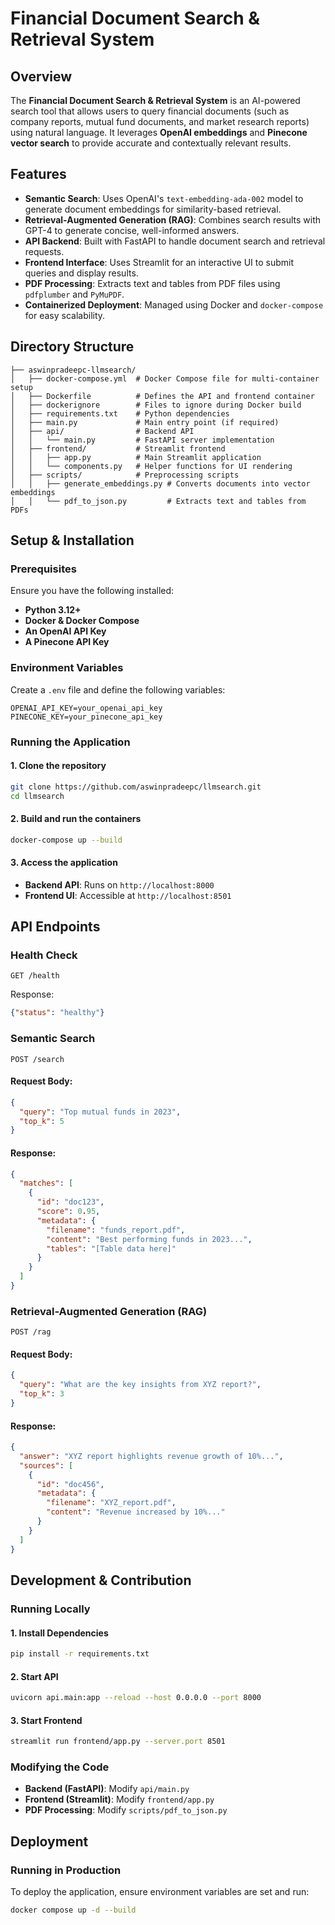 # Financial Document Search & Retrieval System

## Overview
The **Financial Document Search & Retrieval System** is an AI-powered search tool that allows users to query financial documents (such as company reports, mutual fund documents, and market research reports) using natural language. It leverages **OpenAI embeddings** and **Pinecone vector search** to provide accurate and contextually relevant results.

## Features
- **Semantic Search**: Uses OpenAI's `text-embedding-ada-002` model to generate document embeddings for similarity-based retrieval.
- **Retrieval-Augmented Generation (RAG)**: Combines search results with GPT-4 to generate concise, well-informed answers.
- **API Backend**: Built with FastAPI to handle document search and retrieval requests.
- **Frontend Interface**: Uses Streamlit for an interactive UI to submit queries and display results.
- **PDF Processing**: Extracts text and tables from PDF files using `pdfplumber` and `PyMuPDF`.
- **Containerized Deployment**: Managed using Docker and `docker-compose` for easy scalability.

## Directory Structure
```
├── aswinpradeepc-llmsearch/
│   ├── docker-compose.yml  # Docker Compose file for multi-container setup
│   ├── Dockerfile          # Defines the API and frontend container
│   ├── dockerignore        # Files to ignore during Docker build
│   ├── requirements.txt    # Python dependencies
│   ├── main.py             # Main entry point (if required)
│   ├── api/                # Backend API
│   │   └── main.py         # FastAPI server implementation
│   ├── frontend/           # Streamlit frontend
│   │   ├── app.py          # Main Streamlit application
│   │   └── components.py   # Helper functions for UI rendering
│   ├── scripts/            # Preprocessing scripts
│   │   ├── generate_embeddings.py # Converts documents into vector embeddings
│   │   └── pdf_to_json.py         # Extracts text and tables from PDFs
```

## Setup & Installation
### Prerequisites
Ensure you have the following installed:
- **Python 3.12+**
- **Docker & Docker Compose**
- **An OpenAI API Key**
- **A Pinecone API Key**

### Environment Variables
Create a `.env` file and define the following variables:
```
OPENAI_API_KEY=your_openai_api_key
PINECONE_KEY=your_pinecone_api_key
```

### Running the Application
#### 1. Clone the repository
```sh
git clone https://github.com/aswinpradeepc/llmsearch.git
cd llmsearch
```

#### 2. Build and run the containers
```sh
docker-compose up --build
```

#### 3. Access the application
- **Backend API**: Runs on `http://localhost:8000`
- **Frontend UI**: Accessible at `http://localhost:8501`

## API Endpoints
### Health Check
```http
GET /health
```
Response:
```json
{"status": "healthy"}
```

### Semantic Search
```http
POST /search
```
#### Request Body:
```json
{
  "query": "Top mutual funds in 2023",
  "top_k": 5
}
```
#### Response:
```json
{
  "matches": [
    {
      "id": "doc123",
      "score": 0.95,
      "metadata": {
        "filename": "funds_report.pdf",
        "content": "Best performing funds in 2023...",
        "tables": "[Table data here]"
      }
    }
  ]
}
```

### Retrieval-Augmented Generation (RAG)
```http
POST /rag
```
#### Request Body:
```json
{
  "query": "What are the key insights from XYZ report?",
  "top_k": 3
}
```
#### Response:
```json
{
  "answer": "XYZ report highlights revenue growth of 10%...",
  "sources": [
    {
      "id": "doc456",
      "metadata": {
        "filename": "XYZ_report.pdf",
        "content": "Revenue increased by 10%..."
      }
    }
  ]
}
```

## Development & Contribution
### Running Locally
#### 1. Install Dependencies
```sh
pip install -r requirements.txt
```

#### 2. Start API
```sh
uvicorn api.main:app --reload --host 0.0.0.0 --port 8000
```

#### 3. Start Frontend
```sh
streamlit run frontend/app.py --server.port 8501
```

### Modifying the Code
- **Backend (FastAPI)**: Modify `api/main.py`
- **Frontend (Streamlit)**: Modify `frontend/app.py`
- **PDF Processing**: Modify `scripts/pdf_to_json.py`

## Deployment
### Running in Production
To deploy the application, ensure environment variables are set and run:
```sh
docker compose up -d --build
```


